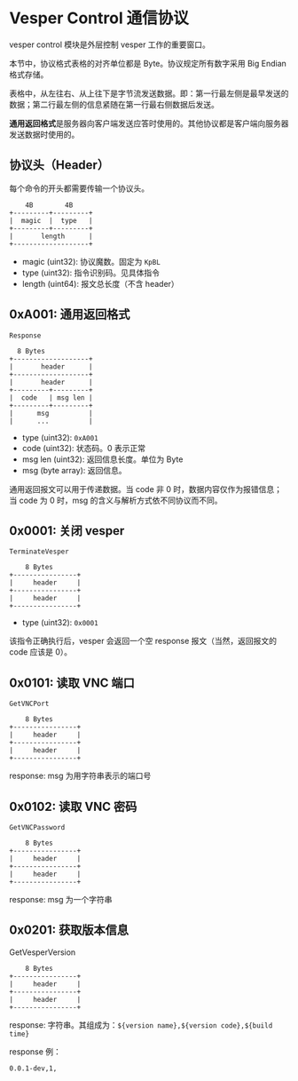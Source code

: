 # Vesper Control 通信协议

vesper control 模块是外层控制 vesper 工作的重要窗口。

本节中，协议格式表格的对齐单位都是 Byte。协议规定所有数字采用 Big Endian 格式存储。

表格中，从左往右、从上往下是字节流发送数据。即：第一行最左侧是最早发送的数据；第二行最左侧的信息紧随在第一行最右侧数据后发送。

**通用返回格式**是服务器向客户端发送应答时使用的。其他协议都是客户端向服务器发送数据时使用的。

## 协议头（Header）

每个命令的开头都需要传输一个协议头。

```
    4B        4B
+---------+---------+
|  magic  |  type   |
+---------+---------+
|       length      |
+-------------------+
```

* magic (uint32): 协议魔数。固定为 `KpBL`
* type (uint32): 指令识别码。见具体指令
* length (uint64): 报文总长度（不含 header）

## 0xA001: 通用返回格式

`Response`

```
  8 Bytes
+-------------------+
|       header      |
+-------------------+
|       header      |
+---------+---------+
|  code   | msg len |
+---------+---------+
|      msg          |
|      ...          |

```

* type (uint32): `0xA001`
* code (uint32): 状态码。0 表示正常
* msg len (uint32): 返回信息长度。单位为 Byte
* msg (byte array): 返回信息。

通用返回报文可以用于传递数据。当 code 非 0 时，数据内容仅作为报错信息；当 code 为 0 时，msg 的含义与解析方式依不同协议而不同。

## 0x0001: 关闭 vesper

`TerminateVesper`

```
    8 Bytes
+----------------+
|     header     |
+----------------+
|     header     |
+----------------+
```

* type (uint32): `0x0001`

该指令正确执行后，vesper 会返回一个空 response 报文（当然，返回报文的 code 应该是 0）。

## 0x0101: 读取 VNC 端口

`GetVNCPort`

```
    8 Bytes
+----------------+
|     header     |
+----------------+
|     header     |
+----------------+
```

response: msg 为用字符串表示的端口号

## 0x0102: 读取 VNC 密码

`GetVNCPassword`

```
    8 Bytes
+----------------+
|     header     |
+----------------+
|     header     |
+----------------+
```

response: msg 为一个字符串

## 0x0201: 获取版本信息

GetVesperVersion

```
    8 Bytes
+----------------+
|     header     |
+----------------+
|     header     |
+----------------+

```

response: 字符串。其组成为：`${version name},${version code},${build time}`

response 例：

```
0.0.1-dev,1,
```
